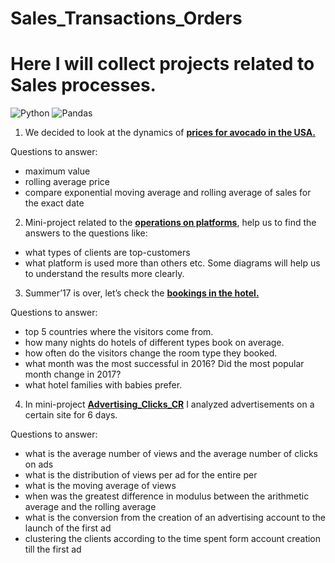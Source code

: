 # Sales_Transactions_Orders
# Here I will collect projects related to Sales processes.
![Python](https://img.shields.io/badge/python-3670A0?style=for-the-badge&logo=python&logoColor=ffdd54)
![Pandas](https://img.shields.io/badge/pandas-%23150458.svg?style=for-the-badge&logo=pandas&logoColor=white)

1) We decided to look at the dynamics of [**prices for avocado in the USA.**](https://github.com/runaevalina/Sales_Transactions_Orders/tree/main/Avocado_sales_USA)

Questions to answer:
- maximum value
- rolling average price
- compare exponential moving average and rolling average of sales  for the exact date

2) Mini-project related to the [**operations on platforms**](https://github.com/runaevalina/Sales_Transactions_Orders/tree/main/Operations), help us to find the answers to the questions like: 
- what types of clients are top-customers
- what platform is used more than others etc. 
Some diagrams will help us to understand the results more clearly.


3) Summer’17  is over, let’s check the [**bookings in the hotel.**](https://github.com/runaevalina/Sales_Transactions_Orders/tree/main/Bookings%20_in_hotels)

Questions to answer:
- top 5 countries where the visitors come from.
- how many nights do hotels of different types book on average.
- how often do the visitors change the room type they booked.
- what month was the most successful in 2016? Did the most popular month change in 2017?  
- what hotel families with babies prefer.


4) In mini-project [**Advertising_Clicks_CR**](https://github.com/runaevalina/Sales_Transactions_Orders) I analyzed advertisements on a certain site for 6 days.

Questions to answer:
- what is the average number of views and the average number of clicks on ads
- what is the distribution of views per ad for the entire per
- what is the moving average of views 
- when was the greatest difference in modulus between the arithmetic average and the rolling  average
- what is the conversion from the creation of an advertising account to the launch of the first ad
- clustering the clients according to the time spent form account creation till the first ad

